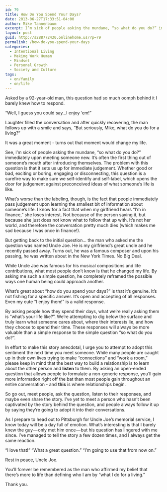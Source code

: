 ```yaml
---
id: 79
title: How Do You Spend Your Days?
date: 2013-06-27T17:33:51-04:00
author: Mike Tannenbaum
excerpt: I’m sick of people asking the mundane, “so what do you do?” immediately upon meeting someone new. Here's how a 92 year-old man I barely knew shifted my perspective and gave me a great conversation starter.
layout: post
guid: http://s288772430.onlinehome.us/?p=79
permalink: /how-do-you-spend-your-days
categories:
  - Intentional Living
  - Making Work Human
  - Mindset
  - Personal Growth
  - Society and Culture
tags:
  - on/family
  - on/life
---
```

Asked by a 92-year-old man, this question had so much oomph behind it I barely knew how to respond.

“Well, I guess you could say…I enjoy ‘em!”

Laughter filled the conversation and after quickly recovering, the man follows up with a smile and says, “But seriously, Mike, what do you do for a living?”

It was a great moment - turns out that moment would change my life.

See, I’m sick of people asking the mundane, “so what do you do?” immediately upon meeting someone new. It’s often the first thing out of someone’s mouth after introducing themselves. The problem with this question is that it sets us up for immediate judgement. Whether good or bad, exciting or boring, engaging or disconnecting, this question is a surefire way to make sure we self-identify and self-label, which opens the door for judgement against preconceived ideas of what someone’s life is like.

What’s worse than the labeling, though, is the fact that people immediately pass judgement upon learning the smallest bit of information about someone’s life. I know for a fact that when my girlfriend hears “I’m in finance,” she loses interest. Not because of the person saying it, but because she just does not know what to follow that up with. It’s not her world, and therefore the conversation pretty much dies (which makes me sad because I was once in finance!).

But getting back to the initial question… the man who asked me the question was named Uncle Joe. He is my girlfriend’s great uncle and he recently passed away. Turns out, he was a famous composer and upon his passing, he was written about in the New York Times. No Big Deal.

While Uncle Joe was famous for his musical compositions and life contributions, what most people don’t know is that he changed my life. By asking me such a simple question, he completely reframed the possible ways one human being could approach another.

What’s great about “how do you spend your days?” is that it’s genuine. It’s not fishing for a specific answer. It’s open and accepting of all responses. Even my cute “I enjoy them!” is a valid response.

By asking people how they spend their days, what we’re really asking them is “what’s your life like?”. We’re attempting to dig below the surface and truly learn what someone cares about, where their interests lie, and how they choose to spend their time. These responses will always be more valuable than a simple response to the simple question “so what do you do?”.

In effort to make this story anecdotal, I urge you to attempt to adopt this sentiment the next time you meet someone. While many people are caught up in their own lives trying to make “connections” and “work a room,” please keep in mind that the best way to build a relationship is to learn about the other person and <strong>listen</strong> to them. By asking an open-ended question that allows people to formulate a non-generic response, you’ll gain more information right off the bat than most people gain throughout an entire conversation - and <strong>this</strong> is where relationships begin.

So go out, meet people, ask the question, listen to their responses, and maybe even share the story. I’ve yet to meet a person who hasn’t been captivated by the story behind the question, and people always follow it up by saying they’re going to adopt it into their conversations.

As I prepare to head out to Pittsburgh for Uncle Joe’s memorial service, I know today will be a day full of emotion. What’s interesting is that I barely knew the guy — only met him once — but his question has lingered with me since. I’ve managed to tell the story a few dozen times, and I always get the same reaction.

“I love that!” “What a great question.” “I’m going to use that from now on.”

Rest in peace, Uncle Joe.

You’ll forever be remembered as the man who affirmed my belief that there’s more to life than defining who I am by “what I do for a living.”

Thank you.